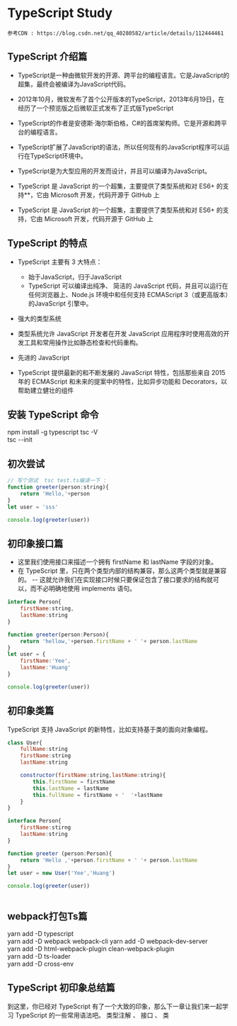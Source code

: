 # TypeScript Study

    参考CDN : https://blog.csdn.net/qq_40280582/article/details/112444461

## TypeScript 介绍篇
- TypeScript是一种由微软开发的开源、跨平台的编程语言。它是JavaScript的超集，最终会被编译为JavaScript代码。

- 2012年10月，微软发布了首个公开版本的TypeScript，2013年6月19日，在经历了一个预览版之后微软正式发布了正式版TypeScript

- TypeScript的作者是安德斯·海尔斯伯格，C#的首席架构师。它是开源和跨平台的编程语言。

- TypeScript扩展了JavaScript的语法，所以任何现有的JavaScript程序可以运行在TypeScript环境中。

- TypeScript是为大型应用的开发而设计，并且可以编译为JavaScript。

- TypeScript 是 JavaScript 的一个超集，主要提供了类型系统和对 ES6+ 的支持**，它由 Microsoft 开发，代码开源于 GitHub 上

- TypeScript 是 JavaScript 的一个超集，主要提供了类型系统和对 ES6+ 的支持，它由 Microsoft 开发，代码开源于 GitHub 上

## TypeScript 的特点
- TypeScript 主要有 3 大特点：

    + 始于JavaScript，归于JavaScript
    + TypeScript 可以编译出纯净、 简洁的 JavaScript 代码，并且可以运行在任何浏览器上、Node.js 环境中和任何支持 ECMAScript 3（或更高版本）的JavaScript 引擎中。

- 强大的类型系统
+ 类型系统允许 JavaScript 开发者在开发 JavaScript 应用程序时使用高效的开发工具和常用操作比如静态检查和代码重构。

+ 先进的 JavaScript
+ TypeScript 提供最新的和不断发展的 JavaScript 特性，包括那些来自 2015 年的 ECMAScript 和未来的提案中的特性，比如异步功能和 Decorators，以帮助建立健壮的组件

## 安装 TypeScript 命令
npm install -g typescript    tsc -V  
tsc --init 
## 初次尝试 
``` js
// 写个测试  tsc test.ts编译一下 :  
function greeter(person:string){
    return 'Hello,'+person
}
let user = 'sss'

console.log(greeter(user))
```
## 初印象接口篇 
- 这里我们使用接口来描述一个拥有 firstName 和 lastName 字段的对象。
- 在 TypeScript 里，只在两个类型内部的结构兼容，那么这两个类型就是兼容的。
-- 这就允许我们在实现接口时候只要保证包含了接口要求的结构就可以，而不必明确地使用 implements 语句。
``` js
interface Person{
    firstName:string,
    lastName:string
}

function greeter(person:Person){
    return 'hellow,'+person.firstName + ' '+ person.lastName 
}
let user = {
    firstName:'Yee',
    lastName:'Huang'
}

console.log(greeter(user))
```




## 初印象类篇 

  TypeScript 支持 JavaScript 的新特性，比如支持基于类的面向对象编程。
``` js
class User{
    fullName:string
    firstName:string
    lastName:string 

    constructor(firstName:string,lastName:string){
        this.firstName = firstName 
        this.lastName = lastName 
        this.fullName = firstName + '  '+lastName 
    }
}

interface Person{
    firstName:stirng 
    lastName:string
}

function greeter (person:Person){
    return 'Hello ,'+person.firstName + ' '+ person.lastName
}
let user = new User('Yee','Huang')

console.log(greeter(user))



```
## webpack打包Ts篇 
yarn add -D typescript  
yarn add -D webpack webpack-cli 
yarn add -D webpack-dev-server  
yarn add -D html-webpack-plugin clean-webpack-plugin    
yarn add -D ts-loader   
yarn add -D cross-env   
## TypeScript 初印象总结篇 
 到这里，你已经对 TypeScript 有了一个大致的印象，那么下一章让我们来一起学习 TypeScript 的一些常用语法吧。
类型注解 、 接口 、 类  

<!-- ## 开始进入深度学习: -->
